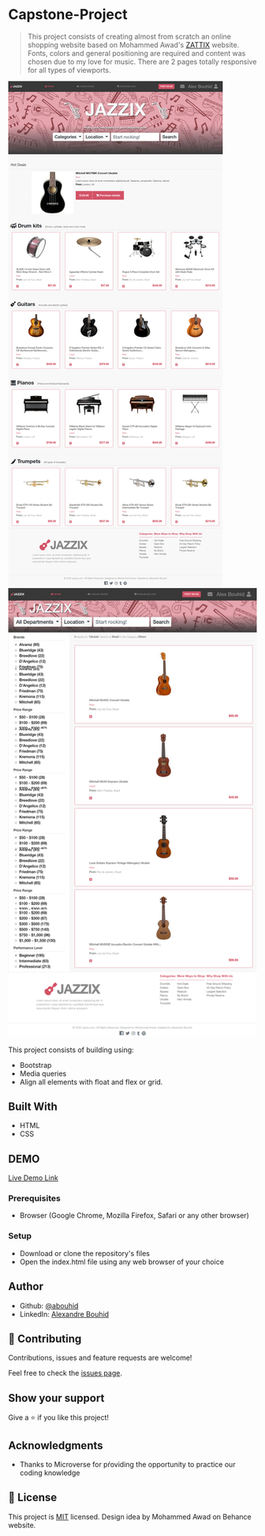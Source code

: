 # Capstone-Project

> This project consists of creating almost from scratch an online shopping website based on Mohammed Awad's [ZATTIX](https://www.behance.net/gallery/24796463/ZATTIX) website. Fonts, colors and general positioning are required and content was chosen due to my love for music. There are 2 pages totally responsive for all types of viewports.

![screenshot](./capstonepic1.png)
![screenshot](./capstonepic2.png)

This project consists of building using:
- Bootstrap
- Media queries
- Align all elements with float and flex or grid.

## Built With

- HTML
- CSS

## DEMO

[Live Demo Link](https://raw.githack.com/abouhid/HTML-CSS-Capstone-Project/feature-branch/index.html)

### Prerequisites

- Browser (Google Chrome, Mozilla Firefox, Safari or any other browser)

### Setup

- Download or clone the repository's files
- Open the index.html file using any web browser of your choice

## Author

- Github: [@abouhid](https://github.com/abouhid)
- LinkedIn: [Alexandre Bouhid](https://www.linkedin.com/in/alexandrebouhid/)

## 🤝 Contributing

Contributions, issues and feature requests are welcome!

Feel free to check the [issues page](https://github.com/abouhid/Using-Bootstrap/issues).

## Show your support

Give a ⭐️ if you like this project!

## Acknowledgments

 - Thanks to Microverse for pŕoviding the opportunity to practice our coding knowledge

## 📝 License

This project is [MIT](lic.url) licensed.
Design idea by Mohammed Awad on Behance website.
